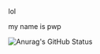lol

my name is pwp


![Anurag's GitHub Status](https://github-readme-stats.vercel.app/api?username=pwp114514&show_icons=true&theme=dark)

